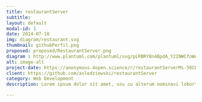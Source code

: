 ```yaml
---
title: restaurantServer
subtitle:
layout: default
modal-id: 1
date: 2014-07-18
img: diagram/restaurant.svg
thumbnail: githubPerfil.png
proposed: proposed/RestaurantServer.png
diagram : http://www.plantuml.com/plantuml/svg/pLRBRY8n4BpdA_Y2INWCfoWA6q1YjGy4H3bFXWwnOknPsvCLMkNVrnvGS9b6GKiEUyYbgwlSNPKnlhMkCAvUoukgA5-A5RMkMjVNOosNP6vkMdykxcHXRUigUw37EPMr4MvpfzMJMDMcS48ht_BstlJrjnlKxdcadDbCjL2EGnVwXTHOI4ScXQT6lufbKfyet_bKb7HvRyaCoHL2sZcPLr7IP5t9y7SUuSVeOQAy4SfJeYdydiveAPDvBeUBdutor0XLYafI0x-zEzZc76nd_3212osW2iYEbTRvETkm5N_s9nFtpa0LuvXHfQrmsco2qBcDt_rWZ9di6hk-Q7QChSF5ric-2DdeGc4QHXDQ7G1HHb27KtajXWhu2H9xpmvQU6WRsL3OPwZEw5TDrbq6JnjqLqWyxaH9p1R5eoGCxVpMS3RcYwFlj98akroItMpR2pO3mfJ0ynHaBUtkvYBhpqblo2uu6pUXmObOoE-uIa2FqE4RI8U6tJwPyj6trkCIwcNmZnWAC_AojIcK2ufa1bKbHPdQkYLY7015cKETtQS7-qJqezlat3Pv1l4oiq77iNeoUWgp6-JiJPmd5op_NUKdtQuvV7qyUmi27rphSwxrmpF0xrTfPIDXNu-6WVgWTb6E07tJAw76sgoXEXShTL-bvIXqM1oa_x6RZQF_uUyTqcTQ4azl8AHpZVYuOG8P1Pqm2XFC7ipmj4OZRS5z-1Pq0-LPWBzNK_R9zoloqiS2T-VzXqJCuk22kYMr36_xlm00
alt: image-alt
project-date: https://anonymous.4open.science/r/restaurantServerMs-58CD
client: https://github.com/asledziewski/restaurantServer
category: Web Development
description: Lorem ipsum dolor sit amet, usu cu alterum nominavi lobortis. At duo novum diceret. Tantas apeirian vix et, usu sanctus postulant inciderint ut, populo diceret necessitatibus in vim. Cu eum dicam feugiat noluisse.

---
```

